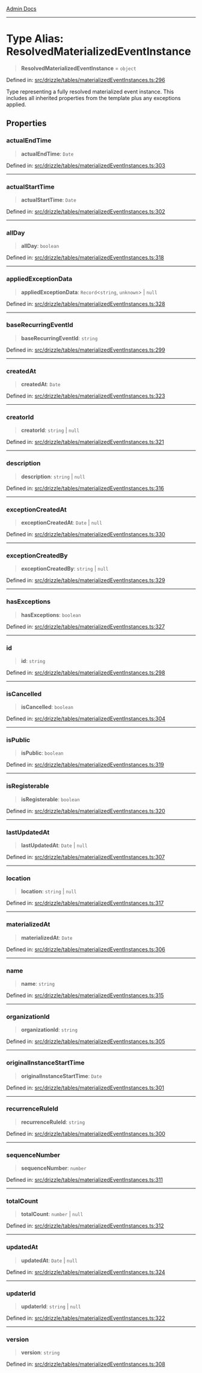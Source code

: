 [Admin Docs](/)

***

# Type Alias: ResolvedMaterializedEventInstance

> **ResolvedMaterializedEventInstance** = `object`

Defined in: [src/drizzle/tables/materializedEventInstances.ts:296](https://github.com/gautam-divyanshu/talawa-api/blob/22f85ff86fcf5f38b53dcdb9fe90ab33ea32d944/src/drizzle/tables/materializedEventInstances.ts#L296)

Type representing a fully resolved materialized event instance.
This includes all inherited properties from the template plus any exceptions applied.

## Properties

### actualEndTime

> **actualEndTime**: `Date`

Defined in: [src/drizzle/tables/materializedEventInstances.ts:303](https://github.com/gautam-divyanshu/talawa-api/blob/22f85ff86fcf5f38b53dcdb9fe90ab33ea32d944/src/drizzle/tables/materializedEventInstances.ts#L303)

***

### actualStartTime

> **actualStartTime**: `Date`

Defined in: [src/drizzle/tables/materializedEventInstances.ts:302](https://github.com/gautam-divyanshu/talawa-api/blob/22f85ff86fcf5f38b53dcdb9fe90ab33ea32d944/src/drizzle/tables/materializedEventInstances.ts#L302)

***

### allDay

> **allDay**: `boolean`

Defined in: [src/drizzle/tables/materializedEventInstances.ts:318](https://github.com/gautam-divyanshu/talawa-api/blob/22f85ff86fcf5f38b53dcdb9fe90ab33ea32d944/src/drizzle/tables/materializedEventInstances.ts#L318)

***

### appliedExceptionData

> **appliedExceptionData**: `Record`\<`string`, `unknown`\> \| `null`

Defined in: [src/drizzle/tables/materializedEventInstances.ts:328](https://github.com/gautam-divyanshu/talawa-api/blob/22f85ff86fcf5f38b53dcdb9fe90ab33ea32d944/src/drizzle/tables/materializedEventInstances.ts#L328)

***

### baseRecurringEventId

> **baseRecurringEventId**: `string`

Defined in: [src/drizzle/tables/materializedEventInstances.ts:299](https://github.com/gautam-divyanshu/talawa-api/blob/22f85ff86fcf5f38b53dcdb9fe90ab33ea32d944/src/drizzle/tables/materializedEventInstances.ts#L299)

***

### createdAt

> **createdAt**: `Date`

Defined in: [src/drizzle/tables/materializedEventInstances.ts:323](https://github.com/gautam-divyanshu/talawa-api/blob/22f85ff86fcf5f38b53dcdb9fe90ab33ea32d944/src/drizzle/tables/materializedEventInstances.ts#L323)

***

### creatorId

> **creatorId**: `string` \| `null`

Defined in: [src/drizzle/tables/materializedEventInstances.ts:321](https://github.com/gautam-divyanshu/talawa-api/blob/22f85ff86fcf5f38b53dcdb9fe90ab33ea32d944/src/drizzle/tables/materializedEventInstances.ts#L321)

***

### description

> **description**: `string` \| `null`

Defined in: [src/drizzle/tables/materializedEventInstances.ts:316](https://github.com/gautam-divyanshu/talawa-api/blob/22f85ff86fcf5f38b53dcdb9fe90ab33ea32d944/src/drizzle/tables/materializedEventInstances.ts#L316)

***

### exceptionCreatedAt

> **exceptionCreatedAt**: `Date` \| `null`

Defined in: [src/drizzle/tables/materializedEventInstances.ts:330](https://github.com/gautam-divyanshu/talawa-api/blob/22f85ff86fcf5f38b53dcdb9fe90ab33ea32d944/src/drizzle/tables/materializedEventInstances.ts#L330)

***

### exceptionCreatedBy

> **exceptionCreatedBy**: `string` \| `null`

Defined in: [src/drizzle/tables/materializedEventInstances.ts:329](https://github.com/gautam-divyanshu/talawa-api/blob/22f85ff86fcf5f38b53dcdb9fe90ab33ea32d944/src/drizzle/tables/materializedEventInstances.ts#L329)

***

### hasExceptions

> **hasExceptions**: `boolean`

Defined in: [src/drizzle/tables/materializedEventInstances.ts:327](https://github.com/gautam-divyanshu/talawa-api/blob/22f85ff86fcf5f38b53dcdb9fe90ab33ea32d944/src/drizzle/tables/materializedEventInstances.ts#L327)

***

### id

> **id**: `string`

Defined in: [src/drizzle/tables/materializedEventInstances.ts:298](https://github.com/gautam-divyanshu/talawa-api/blob/22f85ff86fcf5f38b53dcdb9fe90ab33ea32d944/src/drizzle/tables/materializedEventInstances.ts#L298)

***

### isCancelled

> **isCancelled**: `boolean`

Defined in: [src/drizzle/tables/materializedEventInstances.ts:304](https://github.com/gautam-divyanshu/talawa-api/blob/22f85ff86fcf5f38b53dcdb9fe90ab33ea32d944/src/drizzle/tables/materializedEventInstances.ts#L304)

***

### isPublic

> **isPublic**: `boolean`

Defined in: [src/drizzle/tables/materializedEventInstances.ts:319](https://github.com/gautam-divyanshu/talawa-api/blob/22f85ff86fcf5f38b53dcdb9fe90ab33ea32d944/src/drizzle/tables/materializedEventInstances.ts#L319)

***

### isRegisterable

> **isRegisterable**: `boolean`

Defined in: [src/drizzle/tables/materializedEventInstances.ts:320](https://github.com/gautam-divyanshu/talawa-api/blob/22f85ff86fcf5f38b53dcdb9fe90ab33ea32d944/src/drizzle/tables/materializedEventInstances.ts#L320)

***

### lastUpdatedAt

> **lastUpdatedAt**: `Date` \| `null`

Defined in: [src/drizzle/tables/materializedEventInstances.ts:307](https://github.com/gautam-divyanshu/talawa-api/blob/22f85ff86fcf5f38b53dcdb9fe90ab33ea32d944/src/drizzle/tables/materializedEventInstances.ts#L307)

***

### location

> **location**: `string` \| `null`

Defined in: [src/drizzle/tables/materializedEventInstances.ts:317](https://github.com/gautam-divyanshu/talawa-api/blob/22f85ff86fcf5f38b53dcdb9fe90ab33ea32d944/src/drizzle/tables/materializedEventInstances.ts#L317)

***

### materializedAt

> **materializedAt**: `Date`

Defined in: [src/drizzle/tables/materializedEventInstances.ts:306](https://github.com/gautam-divyanshu/talawa-api/blob/22f85ff86fcf5f38b53dcdb9fe90ab33ea32d944/src/drizzle/tables/materializedEventInstances.ts#L306)

***

### name

> **name**: `string`

Defined in: [src/drizzle/tables/materializedEventInstances.ts:315](https://github.com/gautam-divyanshu/talawa-api/blob/22f85ff86fcf5f38b53dcdb9fe90ab33ea32d944/src/drizzle/tables/materializedEventInstances.ts#L315)

***

### organizationId

> **organizationId**: `string`

Defined in: [src/drizzle/tables/materializedEventInstances.ts:305](https://github.com/gautam-divyanshu/talawa-api/blob/22f85ff86fcf5f38b53dcdb9fe90ab33ea32d944/src/drizzle/tables/materializedEventInstances.ts#L305)

***

### originalInstanceStartTime

> **originalInstanceStartTime**: `Date`

Defined in: [src/drizzle/tables/materializedEventInstances.ts:301](https://github.com/gautam-divyanshu/talawa-api/blob/22f85ff86fcf5f38b53dcdb9fe90ab33ea32d944/src/drizzle/tables/materializedEventInstances.ts#L301)

***

### recurrenceRuleId

> **recurrenceRuleId**: `string`

Defined in: [src/drizzle/tables/materializedEventInstances.ts:300](https://github.com/gautam-divyanshu/talawa-api/blob/22f85ff86fcf5f38b53dcdb9fe90ab33ea32d944/src/drizzle/tables/materializedEventInstances.ts#L300)

***

### sequenceNumber

> **sequenceNumber**: `number`

Defined in: [src/drizzle/tables/materializedEventInstances.ts:311](https://github.com/gautam-divyanshu/talawa-api/blob/22f85ff86fcf5f38b53dcdb9fe90ab33ea32d944/src/drizzle/tables/materializedEventInstances.ts#L311)

***

### totalCount

> **totalCount**: `number` \| `null`

Defined in: [src/drizzle/tables/materializedEventInstances.ts:312](https://github.com/gautam-divyanshu/talawa-api/blob/22f85ff86fcf5f38b53dcdb9fe90ab33ea32d944/src/drizzle/tables/materializedEventInstances.ts#L312)

***

### updatedAt

> **updatedAt**: `Date` \| `null`

Defined in: [src/drizzle/tables/materializedEventInstances.ts:324](https://github.com/gautam-divyanshu/talawa-api/blob/22f85ff86fcf5f38b53dcdb9fe90ab33ea32d944/src/drizzle/tables/materializedEventInstances.ts#L324)

***

### updaterId

> **updaterId**: `string` \| `null`

Defined in: [src/drizzle/tables/materializedEventInstances.ts:322](https://github.com/gautam-divyanshu/talawa-api/blob/22f85ff86fcf5f38b53dcdb9fe90ab33ea32d944/src/drizzle/tables/materializedEventInstances.ts#L322)

***

### version

> **version**: `string`

Defined in: [src/drizzle/tables/materializedEventInstances.ts:308](https://github.com/gautam-divyanshu/talawa-api/blob/22f85ff86fcf5f38b53dcdb9fe90ab33ea32d944/src/drizzle/tables/materializedEventInstances.ts#L308)
